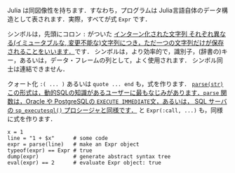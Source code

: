 Julia は同図像性を持ちます．すなわち，プログラムは Julia言語自体のデータ構造として表されます．実際，すべてが式 `Expr` です．

シンボルは，先頭にコロン `:` がついた
<a class="tooltip" href="#">インターン化された文字列<span>
それぞれ異なる(イミュータブルな, 変更不能な)文字列につき，ただ一つの文字列だけが保存されることをいいます．</span></a>です．
シンボルは，より効率的で，識別子，(辞書の)キー，あるいは，データ・フレームの列として，よく使用されます．
シンボル同士は連結できません．

クォート化 `:( ... )` あるいは `quote ... end` も，式を作ります．
<a class="tooltip" href="#">`parse(str)`
<span>この形式は，動的SQLの知識があるユーザーに最もなじみがあります．`parse` 関数は，Oracle や PostgreSQLの `EXECUTE IMMEDIATE`文，あるいは，
SQL サーバの `sp_executesql()` プロシージャと同様です．</span></a> と `Expr(:call, ...)` も，同様に式を作ります．

```
x = 1
line = "1 + $x"      # some code
expr = parse(line)   # make an Expr object
typeof(expr) == Expr # true
dump(expr)           # generate abstract syntax tree
eval(expr) == 2      # evaluate Expr object: true
```
